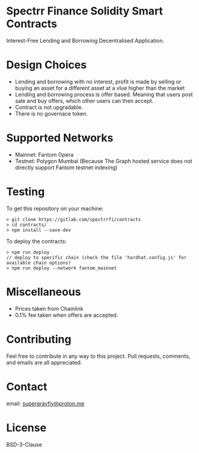 # Spectrr Finance Solidity Smart Contracts

Interest-Free Lending and Borrowing Decentralised Application.

# Design Choices

- Lending and borrowing with no interest, 
profit is made by selling or buying an asset for a different asset at a vlue higher than the market
- Lending and borrowing process is offer based. Meaning that users post sale and buy offers, 
which other users can then accept.
- Contract is not upgradable.
- There is no governace token.

# Supported Networks

- Mainnet: Fantom Opera
- Testnet: Polygon Mumbai 
(Because The Graph hosted service does not directly support Fantom testnet indexing)

# Testing

To get this repository on your machine:
```
> git clone https://gitlab.com/spectrrfi/contracts
> cd contracts/
> npm install --save-dev
```

To deploy the contracts:
```
> npm run deploy
// deploy to specific chain (check the file 'hardhat.config.js' for available chain options)
> npm run deploy --network fantom_mainnet
```

# Miscellaneous

- Prices taken from Chainlink
- 0.1% fee taken when offers are accepted.

# Contributing

Feel free to contribute in any way to this project.
Pull requests, comments, and emails are all appreciated.

# Contact

email: supergrayfly@proton.me

# License

BSD-3-Clause
